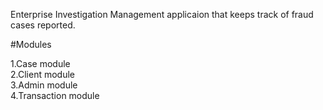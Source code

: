 Enterprise Investigation Management applicaion that keeps track of fraud cases reported.

#Modules

1.Case module <br />
2.Client module <br />
3.Admin module<br />
4.Transaction module